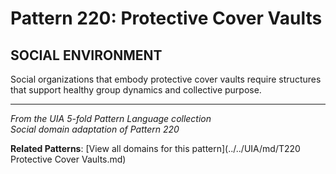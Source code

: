 # Pattern 220: Protective Cover Vaults

## SOCIAL ENVIRONMENT

Social organizations that embody protective cover vaults require structures that support healthy group dynamics and collective purpose.

---

*From the UIA 5-fold Pattern Language collection*  
*Social domain adaptation of Pattern 220*

**Related Patterns**: [View all domains for this pattern](../../UIA/md/T220 Protective Cover Vaults.md)